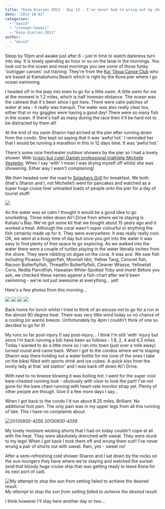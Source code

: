 ```yaml
---
title: "Kona Diaries 2013 - Day 13 - I've never had to wring out my shorts after a run!"
date: "2013-10-01"
categories: 
  - "david"
  - "ironman-hawaii"
  - "kona-diaries-2013"
author: 
  - "david"
---
```


Sleep by 10pm and awake just after 6 - just in time to watch darkness turn into day. It is lovely spending an hour or so on the lanai in the mornings. You look out to the ocean and most mornings you see some of those funky 'outrigger canoes' out training. They're from the [Kai 'Opua Canoe Club](http://www.kaiopua.org/) who are based at Kamakahonu Beach which is right by the Kona pier where I go ocean swimming.

I headed off in the jeep into town to go for a little swim. A little swim for me at the moment is 1.2 miles, which is half Ironman-distance. The ocean was the calmest that it's been since I got here. There were calm patches of water at sea - it really was tranquil. The water was also really clear too, either that or my goggles were having a good day! There were so many fish in the ocean. If there's half as many during the race then it'll be hard not to be distracted by them all!

At the end of my swim Sharon had arrived at the pier after running down from the condo. She kept on saying that it was 'awful hot.' I reminded her that I would be running a marathon in this in 12 days time. It was 'awful hot.'

There's some nice freshwater outdoor showers by the pier so I had a lovely shower. With [(crazy but cute) Danish professional triathlete Michelle Vesterby](https://www.facebook.com/MichelleVesterby). When I say 'with' I mean I was drying myself off whilst she was showering. Either way I wasn't complaining!

We then headed over the road to [Splashers Grill](http://www.splashersgrillkona.com/) for breakfast. We both (that's Sharon and I, not Michelle!) went for pancakes and watched as a super huge cruise liner unloaded loads of people onto the pier for a day of tourist stuff!

![](/images/2013/20130930-3669.jpg)

As the water was so calm I thought it would be a good idea to go snorkelling. Three miles down Ali'i Drive from where we're staying is Kahalu'u Bay. We've got some kit that we bought about 15 years ago and it worked a treat. Although the coral wasn't super colourful or anything the fish certainly made up for it. They were everywhere. It was really really cool. OK, we went at a busy time of day but once you got into the water it was easy to find plenty of free space to go exploring. As we walked into the water there were a couple of turtles playing in the water literally inches from the shore. They were nibbling on algae on the coral. It was ace. We saw fish including Picasso Triggerfish, Moorish Idol, Yellow Tang, Coronet fish, Racoon Butterflyfish, Threadfin Butterflyfish, Cleaner Wrasse, Yellowtail Coris, Redlip Parrotfish, Hawaiian White-Spotted Toby and more! Before you ask, we checked these names against a fish-chart after we'd been swimming - we're not just awesome at everything... yet!

Here's a few photos from this morning... 

![](/images/2013/20130930-snorkel-1.jpg)
![](/images/2013/20130930-snorkel-2.jpg)
![](/images/2013/20130930-snorkel-3.jpg)
![](/images/2013/20130930-snorkel-4.jpg)

Back home for lunch whilst I tried to think of an excuse not to go for a run in the almost 90 degree heat. There was very little wind today so no chance of a cooling (or warm) breeze. Unfortunately by 4pm I couldn't think of one so decided to go for it!

My runs so far post-injury (I say post-injury... I think I'm still 'with' injury but since I'm back running a bit) have been as follows - 1.8, 2, 4 and 6.3 miles. Today I wanted to do a little more so I ran into town (just over a mile away) turned round and came back. When I got to the condos where we're staying Sharon was there holding out a water bottle for me (one of the ones I take on the bike) filled with sports drink and ice cubes. A quick kiss from the lovely lady at that 'aid station' and I was back off down Ali'i Drive.

With next to no breeze blowing it was boiling hot. I went for the super cool bare-chested running look - obviously with visor to look the part! I've not gone for the bare chest running with heart-rate monitor strap yet. Plenty of other people are though. Give it a few more days I say...

When I got back to the condo I'd run about 8.25 miles. Brilliant. No additional foot pain. The only pain was in my upper legs from all this running of late. This I have no complaints about.

![20130930-4256](/images/2013/20130930-4256.jpg)
*20130930-4256*

My lovely moisture wicking shorts that I had on today couldn't cope at all with the heat. They were absolutely drenched with sweat. They were stuck to my legs! When I got back I took them off and wrung them out!! I've never wrung a pair of shorts out with sweat. Rain, yes - sweat no!

After a semi-refreshing cold shower Sharon and I sat down by the rocks on the sun-loungers they have where we're staying and watched the sunset (and that bloody huge cruise ship that was getting ready to leave Kona for its next port of call).

![My attempt to stop the sun from setting failed to achieve the desired result.](/images/2013/20130930-4265.jpg)
*My attempt to stop the sun from setting failed to achieve the desired result.*

I think however I'll stay here another day or two...
